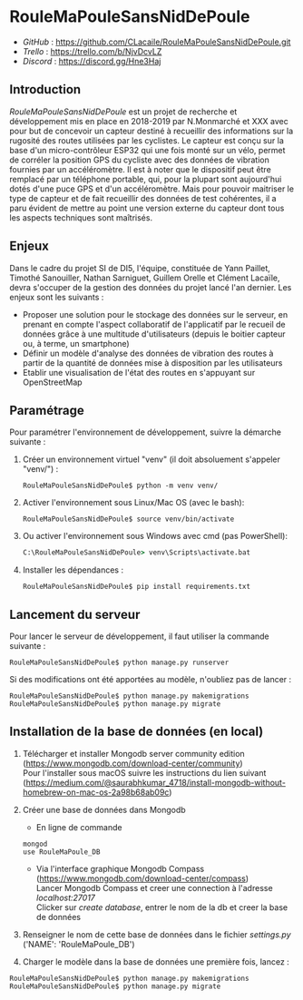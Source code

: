 ﻿# RouleMaPouleSansNidDePoule

- *GitHub* : https://github.com/CLacaile/RouleMaPouleSansNidDePoule.git
- *Trello* : https://trello.com/b/NjvDcvLZ
- *Discord* : https://discord.gg/Hne3Haj

## Introduction

*RouleMaPouleSansNidDePoule* est un projet de recherche et développement mis en place en 2018-2019 par N.Monmarché et XXX avec pour but de concevoir un capteur destiné à recueillir des informations sur la rugosité des routes utilisées par les cyclistes. Le capteur est conçu sur la base d'un micro-contrôleur ESP32 qui une fois monté sur un vélo, permet de corréler la position GPS du cycliste avec des données de vibration fournies par un accéléromètre. Il est à noter que le dispositif peut être remplacé par un téléphone portable, qui, pour la plupart sont aujourd'hui dotés d'une puce GPS et d'un accéléromètre. Mais pour pouvoir maitriser le type de capteur et de fait recueillir des données de test cohérentes, il a paru évident de mettre au point une version externe du capteur dont tous les aspects techniques sont maîtrisés.

## Enjeux

Dans le cadre du projet SI de DI5, l'équipe, constituée de Yann Paillet, Timothé Sanouiller, Nathan Sarniguet, Guillem Orelle et Clément Lacaïle, devra s'occuper de la gestion des données du projet lancé l'an dernier. Les enjeux sont les suivants :

- Proposer une solution pour le stockage des données sur le serveur, en prenant en compte l'aspect collaboratif de l'applicatif par le recueil de données grâce à une multitude d'utilisateurs (depuis le boitier capteur ou, à terme, un smartphone)
- Définir un modèle d'analyse des données de vibration des routes à partir de la quantité de données mise à disposition par les utilisateurs
- Etablir une visualisation de l'état des routes en s'appuyant sur OpenStreetMap

## Paramétrage

Pour paramétrer l'environnement de développement, suivre la démarche suivante : 

1. Créer un environnement virtuel "venv" (il doit absoluement s'appeler "venv/") : 
   ```console
   RouleMaPouleSansNidDePoule$ python -m venv venv/ 
   ```
2. Activer l'environnement sous Linux/Mac OS (avec le bash):
    ```console
   RouleMaPouleSansNidDePoule$ source venv/bin/activate
   ```
3. Ou activer l'environnement sous Windows avec cmd (pas PowerShell):
    ```cmd
    C:\RouleMaPouleSansNidDePoule> venv\Scripts\activate.bat
    ```
4. Installer les dépendances : 
   ```console
   RouleMaPouleSansNidDePoule$ pip install requirements.txt
   ```
## Lancement du serveur

Pour lancer le serveur de développement, il faut utiliser la commande suivante : 

```console
RouleMaPouleSansNidDePoule$ python manage.py runserver
```

Si des modifications ont été apportées au modèle, n'oubliez pas de lancer : 
```console
RouleMaPouleSansNidDePoule$ python manage.py makemigrations
RouleMaPouleSansNidDePoule$ python manage.py migrate
```

## Installation de la base de données (en local)

1. Télécharger et installer Mongodb server community edition (https://www.mongodb.com/download-center/community)  
Pour l'installer sous macOS suivre les instructions du lien suivant (https://medium.com/@saurabhkumar_4718/install-mongodb-without-homebrew-on-mac-os-2a98b68ab09c)

2. Créer une base de données dans Mongodb
    - En ligne de commande  
    ```console
    mongod
   use RouleMaPoule_DB
    ```
    - Via l'interface graphique Mongodb Compass  (https://www.mongodb.com/download-center/compass)  
    Lancer Mongodb Compass et creer une connection à l'adresse *localhost:27017*  
    Clicker sur *create database*, entrer le nom de la db et creer la base de données    
3. Renseigner le nom de cette base de données dans le fichier *settings.py* ('NAME': 'RouleMaPoule_DB')

4. Charger le modèle dans la base de données une première fois, lancez : 
```console
RouleMaPouleSansNidDePoule$ python manage.py makemigrations
RouleMaPouleSansNidDePoule$ python manage.py migrate
```



